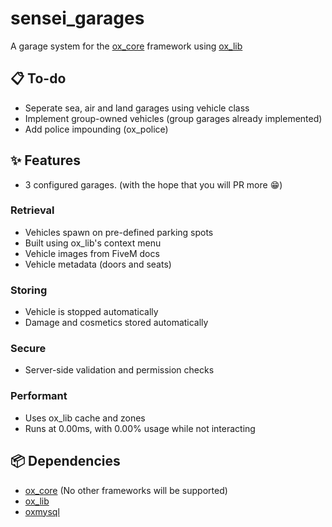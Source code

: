 # sensei_garages

A garage system for the [ox_core](https://github.com/overextended/ox_core) framework using [ox_lib](https://github.com/overextended/ox_lib)

## 📋 To-do

- Seperate sea, air and land garages using vehicle class
- Implement group-owned vehicles (group garages already implemented)
- Add police impounding (ox_police)

## ✨ Features
- 3 configured garages. (with the hope that you will PR more 😁)

### Retrieval

- Vehicles spawn on pre-defined parking spots
- Built using ox_lib's context menu
- Vehicle images from FiveM docs
- Vehicle metadata (doors and seats)

### Storing

- Vehicle is stopped automatically
- Damage and cosmetics stored automatically

### Secure

- Server-side validation and permission checks

### Performant

- Uses ox_lib cache and zones
- Runs at 0.00ms, with 0.00% usage while not interacting

## 📦 Dependencies

- [ox_core](https://github.com/overextended/ox_core) (No other frameworks will be supported)
- [ox_lib](https://github.com/overextended/ox_lib)
- [oxmysql](https://github.com/overextended/oxmysql)
